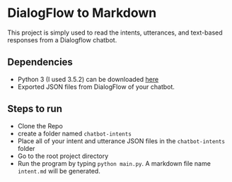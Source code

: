 # DialogFlow to Markdown
This project is simply used to read the intents, utterances, and text-based responses from a Dialogflow chatbot.

## Dependencies
- Python 3 (I used 3.5.2) can be downloaded [here](https://www.python.org/downloads/)
- Exported JSON files from DialogFlow of your chatbot.

## Steps to run
- Clone the Repo
- create a folder named `chatbot-intents`
- Place all of your intent and utterance JSON files in the `chatbot-intents` folder
- Go to the root project directory
- Run the program by typing `python main.py`. A markdown file name `intent.md` will be generated.